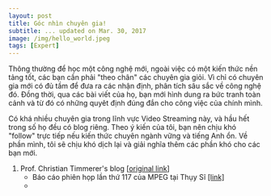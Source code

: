 ```yaml
---
layout: post
title: Góc nhìn chuyên gia!
subtitle: ... updated on Mar. 30, 2017
image: /img/hello_world.jpeg
tags: [Expert]
---
```


Thông thường để học một công nghệ mới, ngoài việc có một kiến thức nền tảng tốt, các bạn cần phải "theo chân" các chuyên gia giỏi. Vì chỉ có chuyên gia mới có đủ tầm để đưa ra các nhận định, phân tích sâu sắc về công nghệ đó. Đồng thời, qua các bài viết của họ, bạn mới hình dung ra bức tranh toàn cảnh và từ đó có những quyêt định đúng đắn cho công việc của chính mình.

Có khá nhiều chuyên gia trong lĩnh vực Video Streaming này, và hầu hết trong số họ đều có blog riêng. Theo ý kiến của tôi, bạn nên chịu khó "follow" trực tiếp nếu kiến thức chuyên ngành vững và tiếng Anh ổn. Về phần mình, tôi sẽ chịu khó dịch lại và giải nghĩa thêm các phần khó cho các bạn mới.

1. Prof. Christian Timmerer's blog [[original link](https://multimediacommunication.blogspot.jp/)]
	* Báo cáo phiên họp lần thứ 117 của MPEG tại Thụy Sĩ [[link]]({{site.url}}/2017-03-31-Chris-Feb-10/)
	* 

